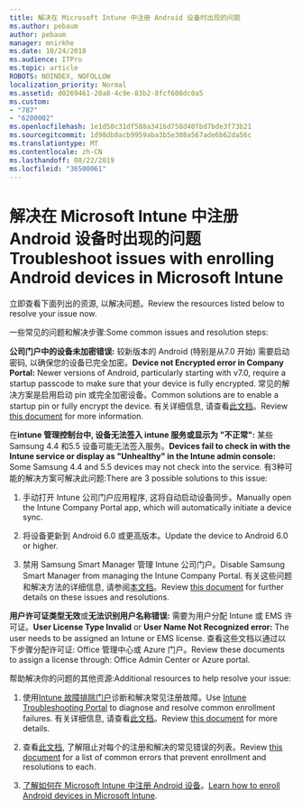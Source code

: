 ```yaml
---
title: 解决在 Microsoft Intune 中注册 Android 设备时出现的问题
ms.author: pebaum
author: pebaum
manager: mnirkhe
ms.date: 10/24/2018
ms.audience: ITPro
ms.topic: article
ROBOTS: NOINDEX, NOFOLLOW
localization_priority: Normal
ms.assetid: d0269461-20a8-4c9e-83b2-8fcf608dc0a5
ms.custom:
- "787"
- "6200002"
ms.openlocfilehash: 1e1d50c31df588a3416d758d40fbd7bde3f73b21
ms.sourcegitcommit: 1d98db8acb9959aba3b5e308a567ade6b62da56c
ms.translationtype: MT
ms.contentlocale: zh-CN
ms.lasthandoff: 08/22/2019
ms.locfileid: "36500061"
---
```

# <a name="troubleshoot-issues-with-enrolling-android-devices-in-microsoft-intune"></a><span data-ttu-id="358b2-102">解决在 Microsoft Intune 中注册 Android 设备时出现的问题</span><span class="sxs-lookup"><span data-stu-id="358b2-102">Troubleshoot issues with enrolling Android devices in Microsoft Intune</span></span>

<span data-ttu-id="358b2-103">立即查看下面列出的资源, 以解决问题。</span><span class="sxs-lookup"><span data-stu-id="358b2-103">Review the resources listed below to resolve your issue now.</span></span>
  
<span data-ttu-id="358b2-104">一些常见的问题和解决步骤:</span><span class="sxs-lookup"><span data-stu-id="358b2-104">Some common issues and resolution steps:</span></span>
  
 <span data-ttu-id="358b2-105">**公司门户中的设备未加密错误:** 较新版本的 Android (特别是从7.0 开始) 需要启动密码, 以确保您的设备已完全加密。</span><span class="sxs-lookup"><span data-stu-id="358b2-105">**Device not Encrypted error in Company Portal:** Newer versions of Android, particularly starting with v7.0, require a startup passcode to make sure that your device is fully encrypted.</span></span> <span data-ttu-id="358b2-106">常见的解决方案是启用启动 pin 或完全加密设备。</span><span class="sxs-lookup"><span data-stu-id="358b2-106">Common solutions are to enable a startup pin or fully encrypt the device.</span></span> <span data-ttu-id="358b2-107">有关详细信息, 请查看[此文档](https://docs.microsoft.com/intune-user-help/your-device-appears-encrypted-but-cp-says-otherwise-android)。</span><span class="sxs-lookup"><span data-stu-id="358b2-107">Review [this document](https://docs.microsoft.com/intune-user-help/your-device-appears-encrypted-but-cp-says-otherwise-android) for more information.</span></span>
  
 <span data-ttu-id="358b2-108">在**intune 管理控制台中, 设备无法签入 intune 服务或显示为 "不正常":** 某些 Samsung 4.4 和5.5 设备可能无法签入服务。</span><span class="sxs-lookup"><span data-stu-id="358b2-108">**Devices fail to check in with the Intune service or display as "Unhealthy" in the Intune admin console:** Some Samsung 4.4 and 5.5 devices may not check into the service.</span></span> <span data-ttu-id="358b2-109">有3种可能的解决方案可解决此问题:</span><span class="sxs-lookup"><span data-stu-id="358b2-109">There are 3 possible solutions to this issue:</span></span>
  
1. <span data-ttu-id="358b2-110">手动打开 Intune 公司门户应用程序, 这将自动启动设备同步。</span><span class="sxs-lookup"><span data-stu-id="358b2-110">Manually open the Intune Company Portal app, which will automatically initiate a device sync.</span></span>

2. <span data-ttu-id="358b2-111">将设备更新到 Android 6.0 或更高版本。</span><span class="sxs-lookup"><span data-stu-id="358b2-111">Update the device to Android 6.0 or higher.</span></span>

3. <span data-ttu-id="358b2-112">禁用 Samsung Smart Manager 管理 Intune 公司门户。</span><span class="sxs-lookup"><span data-stu-id="358b2-112">Disable Samsung Smart Manager from managing the Intune Company Portal.</span></span> <span data-ttu-id="358b2-113">有关这些问题和解决方法的详细信息, 请参阅[本文档](https://docs.microsoft.com/intune-classic/troubleshoot/troubleshoot-device-enrollment-in-intune#devices-fail-to-check-in-with-the-intune-service-and-display-as-unhealthy-in-the-intune-admin-console)。</span><span class="sxs-lookup"><span data-stu-id="358b2-113">Review [this document](https://docs.microsoft.com/intune-classic/troubleshoot/troubleshoot-device-enrollment-in-intune#devices-fail-to-check-in-with-the-intune-service-and-display-as-unhealthy-in-the-intune-admin-console) for further details on these issues and resolutions.</span></span>

 <span data-ttu-id="358b2-114">**用户许可证类型无效**或**无法识别用户名称错误:** 需要为用户分配 Intune 或 EMS 许可证。</span><span class="sxs-lookup"><span data-stu-id="358b2-114">**User License Type Invalid** or **User Name Not Recognized error:** The user needs to be assigned an Intune or EMS license.</span></span> <span data-ttu-id="358b2-115">查看这些文档以通过以下步骤分配许可证: Office 管理中心或 Azure 门户。</span><span class="sxs-lookup"><span data-stu-id="358b2-115">Review these documents to assign a license through: Office Admin Center or Azure portal.</span></span>
  
<span data-ttu-id="358b2-116">帮助解决你的问题的其他资源:</span><span class="sxs-lookup"><span data-stu-id="358b2-116">Additional resources to help resolve your issue:</span></span>
  
1. <span data-ttu-id="358b2-117">使用[Intune 故障排除门户](https://devicemanagement.microsoft.com/#blade/Microsoft_Intune_DeviceSettings/TroubleshootBlade)诊断和解决常见注册故障。</span><span class="sxs-lookup"><span data-stu-id="358b2-117">Use [Intune Troubleshooting Portal](https://devicemanagement.microsoft.com/#blade/Microsoft_Intune_DeviceSettings/TroubleshootBlade) to diagnose and resolve common enrollment failures.</span></span> <span data-ttu-id="358b2-118">有关详细信息, 请查看[此文档](https://docs.microsoft.com/intune/help-desk-operators)。</span><span class="sxs-lookup"><span data-stu-id="358b2-118">Review [this document](https://docs.microsoft.com/intune/help-desk-operators) for more details.</span></span>

2. <span data-ttu-id="358b2-119">查看[此文档](https://docs.microsoft.com/intune-classic/Troubleshoot/troubleshoot-device-enrollment-in-intune), 了解阻止对每个的注册和解决的常见错误的列表。</span><span class="sxs-lookup"><span data-stu-id="358b2-119">Review [this document](https://docs.microsoft.com/intune-classic/Troubleshoot/troubleshoot-device-enrollment-in-intune) for a list of common errors that prevent enrollment and resolutions to each.</span></span>

3. <span data-ttu-id="358b2-120">[了解如何在 Microsoft Intune 中注册 Android 设备](https://docs.microsoft.com/intune/android-enroll)。</span><span class="sxs-lookup"><span data-stu-id="358b2-120">[Learn how to enroll Android devices in Microsoft Intune](https://docs.microsoft.com/intune/android-enroll).</span></span>
